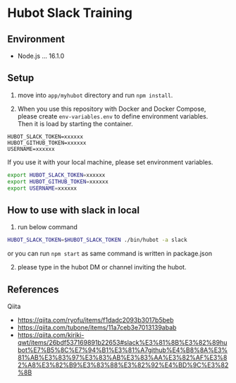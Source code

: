 # Hubot Slack Training

## Environment

- Node.js ... 16.1.0

## Setup

1. move into `app/myhubot` directory and run `npm install`.

2. When you use this repository with Docker and Docker Compose,   
please create `env-variables.env` to define environment variables.  
Then it is load by starting the container.

```
HUBOT_SLACK_TOKEN=xxxxxx
HUBOT_GITHUB_TOKEN=xxxxxx 
USERNAME=xxxxxx
```

If you use it with your local machine, please set environment variables.

```sh
export HUBOT_SLACK_TOKEN=xxxxxx
export HUBOT_GITHUB_TOKEN=xxxxxx 
export USERNAME=xxxxxx
```

## How to use with slack in local

1. run below command

```sh
HUBOT_SLACK_TOKEN=$HUBOT_SLACK_TOKEN ./bin/hubot -a slack
```

or you can run `npm start` as same command is written in package.json

2. please type in the hubot DM or channel inviting the hubot.

## References

Qiita
- https://qiita.com/ryofu/items/f1dadc2093b3017b5beb
- https://qiita.com/tubone/items/11a7ceb3e7013139abab
- https://qiita.com/kiriki-qwt/items/26bdf537169891b22653#slack%E3%81%8B%E3%82%89hubot%E7%B5%8C%E7%94%B1%E3%81%A7github%E4%B8%8A%E3%81%AB%E3%83%97%E3%83%AB%E3%83%AA%E3%82%AF%E3%82%A8%E3%82%B9%E3%83%88%E3%82%92%E4%BD%9C%E3%82%8B